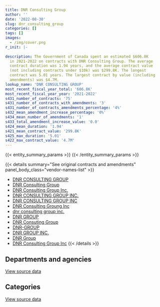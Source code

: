 ```yaml
---
title: DNR Consulting Group
author: ''
date: '2022-08-30'
slug: dnr_consulting_group
categories: []
tags: []
images:
  - /img/cover.png
r_init: |-
  
description: The Government of Canada spent an estimated $606.8K
  in 2021-2022 on contracts with DNR Consulting Group. The average
  contract duration was 1.94 years, and the average contract value
  (not including contracts under $10k) was $299.8K. The longest
  contract was 5.01 years. The largest contract by value (including
  amendments) was $4.7M.
lookup_name: 'DNR CONSULTING GROUP'
most_recent_fiscal_year_total: '606.8K'
most_recent_fiscal_year_year: '2021-2022'
s431_number_of_contracts: '75'
s431_number_of_contracts_with_amendments: '3'
s431_number_of_contracts_amendments_percentage: '4%'
s432_mean_amendment_increase_percentage: '0%'
s434_mean_number_of_amendments: '1'
s433_total_amendment_increase_value: '0.0'
s424_mean_duration: '1.94'
s421_mean_contract_value: '299.8K'
s425_max_duration: '5.01'
s422_max_contract_value: '4.7M'
---
```


<script src="/rmarkdown-libs/htmlwidgets/htmlwidgets.js"></script>
<link href="/rmarkdown-libs/datatables-css/datatables-crosstalk.css" rel="stylesheet" />
<script src="/rmarkdown-libs/datatables-binding/datatables.js"></script>
<script src="/rmarkdown-libs/jquery/jquery-3.6.0.min.js"></script>
<link href="/rmarkdown-libs/dt-core-bootstrap/css/dataTables.bootstrap.min.css" rel="stylesheet" />
<link href="/rmarkdown-libs/dt-core-bootstrap/css/dataTables.bootstrap.extra.css" rel="stylesheet" />
<script src="/rmarkdown-libs/dt-core-bootstrap/js/jquery.dataTables.min.js"></script>
<script src="/rmarkdown-libs/dt-core-bootstrap/js/dataTables.bootstrap.min.js"></script>
<link href="/rmarkdown-libs/crosstalk/css/crosstalk.min.css" rel="stylesheet" />
<script src="/rmarkdown-libs/crosstalk/js/crosstalk.min.js"></script>
<script src="/rmarkdown-libs/htmlwidgets/htmlwidgets.js"></script>
<link href="/rmarkdown-libs/datatables-css/datatables-crosstalk.css" rel="stylesheet" />
<script src="/rmarkdown-libs/datatables-binding/datatables.js"></script>
<script src="/rmarkdown-libs/jquery/jquery-3.6.0.min.js"></script>
<link href="/rmarkdown-libs/dt-core-bootstrap/css/dataTables.bootstrap.min.css" rel="stylesheet" />
<link href="/rmarkdown-libs/dt-core-bootstrap/css/dataTables.bootstrap.extra.css" rel="stylesheet" />
<script src="/rmarkdown-libs/dt-core-bootstrap/js/jquery.dataTables.min.js"></script>
<script src="/rmarkdown-libs/dt-core-bootstrap/js/dataTables.bootstrap.min.js"></script>
<link href="/rmarkdown-libs/crosstalk/css/crosstalk.min.css" rel="stylesheet" />
<script src="/rmarkdown-libs/crosstalk/js/crosstalk.min.js"></script>

{{< entity_summary_params >}}
{{< /entity_summary_params >}}

{{< details summary="See original contracts and amendments" panel_body_class="vendor-names-list" >}}
- [DNR CONSULTING GROUP](https://search.open.canada.ca/en/ct/?sort=contract_value_f%20desc&page=1&search_text=%22DNR%20CONSULTING%20GROUP%22)
- [DNR Consulting Group](https://search.open.canada.ca/en/ct/?sort=contract_value_f%20desc&page=1&search_text=%22DNR%20Consulting%20Group%22)
- [DNR Consulting Group Inc.](https://search.open.canada.ca/en/ct/?sort=contract_value_f%20desc&page=1&search_text=%22DNR%20Consulting%20Group%20Inc.%22)
- [DNR CONSULTING GROUP INC.](https://search.open.canada.ca/en/ct/?sort=contract_value_f%20desc&page=1&search_text=%22DNR%20CONSULTING%20GROUP%20INC.%22)
- [DNR CONSULTING GROUP INC](https://search.open.canada.ca/en/ct/?sort=contract_value_f%20desc&page=1&search_text=%22DNR%20CONSULTING%20GROUP%20INC%22)
- [DNR Consulting Groung Inc](https://search.open.canada.ca/en/ct/?sort=contract_value_f%20desc&page=1&search_text=%22DNR%20Consulting%20Groung%20Inc%22)
- [dnr consulting group inc.](https://search.open.canada.ca/en/ct/?sort=contract_value_f%20desc&page=1&search_text=%22dnr%20consulting%20group%20inc.%22)
- [DNR GROUP](https://search.open.canada.ca/en/ct/?sort=contract_value_f%20desc&page=1&search_text=%22DNR%20GROUP%22)
- [DNR Consuting Group](https://search.open.canada.ca/en/ct/?sort=contract_value_f%20desc&page=1&search_text=%22DNR%20Consuting%20Group%22)
- [DNR-GROUP](https://search.open.canada.ca/en/ct/?sort=contract_value_f%20desc&page=1&search_text=%22DNR-GROUP%22)
- [DNR GROUP INC.](https://search.open.canada.ca/en/ct/?sort=contract_value_f%20desc&page=1&search_text=%22DNR%20GROUP%20INC.%22)
- [DNR Group](https://search.open.canada.ca/en/ct/?sort=contract_value_f%20desc&page=1&search_text=%22DNR%20Group%22)
- [DNR Consulting Group Inc](https://search.open.canada.ca/en/ct/?sort=contract_value_f%20desc&page=1&search_text=%22DNR%20Consulting%20Group%20Inc%22)
{{< /details >}}

## Departments and agencies

<div id="htmlwidget-1" style="width:100%;height:auto;" class="datatables html-widget"></div>
<script type="application/json" data-for="htmlwidget-1">{"x":{"style":"bootstrap","filter":"none","vertical":false,"data":[["<a href=\"/departments/dnd-mdn/\">National Defence<\/a>","<a href=\"/departments/nrcan-rncan/\">Natural Resources Canada<\/a>","<a href=\"/departments/oag-bvg/\">Office of the Auditor General of Canada<\/a>","<a href=\"/departments/phac-aspc/\">Public Health Agency of Canada<\/a>","<a href=\"/departments/ssc-spc/\">Shared Services Canada<\/a>"],[171141.47,null,49418.32,116435.04,5576205.8],[153190.77,12688.8,null,null,267068.55],[42841.68,null,null,null,712885.04],[null,null,null,null,606769.19]],"container":"<table class=\"table table-striped table-hover row-border order-column display\">\n  <thead>\n    <tr>\n      <th>Department<\/th>\n      <th>2018-2019<\/th>\n      <th>2019-2020<\/th>\n      <th>2020-2021<\/th>\n      <th>2021-2022<\/th>\n    <\/tr>\n  <\/thead>\n<\/table>","options":{"order":[[4,"desc"]],"pageLength":10,"autoWidth":true,"columnDefs":[{"targets":1,"render":"function(data, type, row, meta) {\n    return type !== 'display' ? data : DTWidget.formatCurrency(data, \"$\", 2, 3, \",\", \".\", true, null);\n  }"},{"targets":2,"render":"function(data, type, row, meta) {\n    return type !== 'display' ? data : DTWidget.formatCurrency(data, \"$\", 2, 3, \",\", \".\", true, null);\n  }"},{"targets":3,"render":"function(data, type, row, meta) {\n    return type !== 'display' ? data : DTWidget.formatCurrency(data, \"$\", 2, 3, \",\", \".\", true, null);\n  }"},{"targets":4,"render":"function(data, type, row, meta) {\n    return type !== 'display' ? data : DTWidget.formatCurrency(data, \"$\", 2, 3, \",\", \".\", true, null);\n  }"},{"width":"16%","targets":[1,2,3,4]},{"className":"dt-right","targets":[1,2,3,4]}],"orderClasses":false}},"evals":["options.columnDefs.0.render","options.columnDefs.1.render","options.columnDefs.2.render","options.columnDefs.3.render"],"jsHooks":[]}</script>
<p class="text-right">
<a href="https://github.com/GoC-Spending/contracts-data/tree/main/data/out/vendors/dnr_consulting_group/summary_by_fiscal_year_by_department.csv" class="source-data-link btn btn-link">View source data</a>
</p>

## Categories

<div id="htmlwidget-2" style="width:100%;height:auto;" class="datatables html-widget"></div>
<script type="application/json" data-for="htmlwidget-2">{"x":{"style":"bootstrap","filter":"none","vertical":false,"data":[["<a href=\"/categories/other/\">(Other)<\/a>","<a href=\"/categories/facilities_and_construction/\">Facilities and construction<\/a>","<a href=\"/categories/defence/\">Defence<\/a>","<a href=\"/categories/information_technology/\">Information technology<\/a>","<a href=\"/categories/industrial_products_and_services/\">Industrial products and services<\/a>"],[272887.53,null,152170.96,5469171.63,18970.51],[null,68852.68,84338.09,279757.35,null],[null,null,42841.68,712885.04,null],[null,null,null,606769.19,null]],"container":"<table class=\"table table-striped table-hover row-border order-column display\">\n  <thead>\n    <tr>\n      <th>Category<\/th>\n      <th>2018-2019<\/th>\n      <th>2019-2020<\/th>\n      <th>2020-2021<\/th>\n      <th>2021-2022<\/th>\n    <\/tr>\n  <\/thead>\n<\/table>","options":{"order":[[4,"desc"]],"dom":"t","pageLength":30,"autoWidth":true,"columnDefs":[{"targets":1,"render":"function(data, type, row, meta) {\n    return type !== 'display' ? data : DTWidget.formatCurrency(data, \"$\", 2, 3, \",\", \".\", true, null);\n  }"},{"targets":2,"render":"function(data, type, row, meta) {\n    return type !== 'display' ? data : DTWidget.formatCurrency(data, \"$\", 2, 3, \",\", \".\", true, null);\n  }"},{"targets":3,"render":"function(data, type, row, meta) {\n    return type !== 'display' ? data : DTWidget.formatCurrency(data, \"$\", 2, 3, \",\", \".\", true, null);\n  }"},{"targets":4,"render":"function(data, type, row, meta) {\n    return type !== 'display' ? data : DTWidget.formatCurrency(data, \"$\", 2, 3, \",\", \".\", true, null);\n  }"},{"width":"16%","targets":[1,2,3,4]},{"className":"dt-right","targets":[1,2,3,4]}],"orderClasses":false,"lengthMenu":[10,25,30,50,100]}},"evals":["options.columnDefs.0.render","options.columnDefs.1.render","options.columnDefs.2.render","options.columnDefs.3.render"],"jsHooks":[]}</script>
<p class="text-right">
<a href="https://github.com/GoC-Spending/contracts-data/tree/main/data/out/vendors/dnr_consulting_group/summary_by_fiscal_year_by_category.csv" class="source-data-link btn btn-link">View source data</a>
</p>
